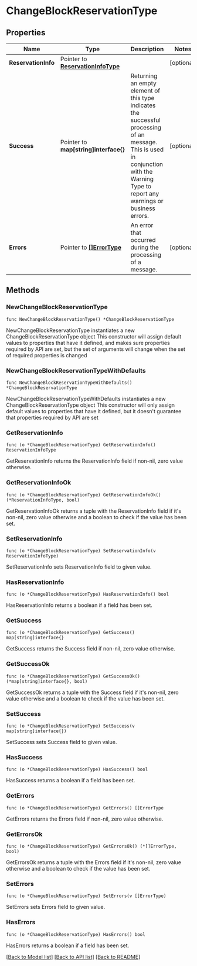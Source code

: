 # ChangeBlockReservationType

## Properties

Name | Type | Description | Notes
------------ | ------------- | ------------- | -------------
**ReservationInfo** | Pointer to [**ReservationInfoType**](ReservationInfoType.md) |  | [optional] 
**Success** | Pointer to **map[string]interface{}** | Returning an empty element of this type indicates the successful processing of an message. This is used in conjunction with the Warning Type to report any warnings or business errors. | [optional] 
**Errors** | Pointer to [**[]ErrorType**](ErrorType.md) | An error that occurred during the processing of a message. | [optional] 

## Methods

### NewChangeBlockReservationType

`func NewChangeBlockReservationType() *ChangeBlockReservationType`

NewChangeBlockReservationType instantiates a new ChangeBlockReservationType object
This constructor will assign default values to properties that have it defined,
and makes sure properties required by API are set, but the set of arguments
will change when the set of required properties is changed

### NewChangeBlockReservationTypeWithDefaults

`func NewChangeBlockReservationTypeWithDefaults() *ChangeBlockReservationType`

NewChangeBlockReservationTypeWithDefaults instantiates a new ChangeBlockReservationType object
This constructor will only assign default values to properties that have it defined,
but it doesn't guarantee that properties required by API are set

### GetReservationInfo

`func (o *ChangeBlockReservationType) GetReservationInfo() ReservationInfoType`

GetReservationInfo returns the ReservationInfo field if non-nil, zero value otherwise.

### GetReservationInfoOk

`func (o *ChangeBlockReservationType) GetReservationInfoOk() (*ReservationInfoType, bool)`

GetReservationInfoOk returns a tuple with the ReservationInfo field if it's non-nil, zero value otherwise
and a boolean to check if the value has been set.

### SetReservationInfo

`func (o *ChangeBlockReservationType) SetReservationInfo(v ReservationInfoType)`

SetReservationInfo sets ReservationInfo field to given value.

### HasReservationInfo

`func (o *ChangeBlockReservationType) HasReservationInfo() bool`

HasReservationInfo returns a boolean if a field has been set.

### GetSuccess

`func (o *ChangeBlockReservationType) GetSuccess() map[string]interface{}`

GetSuccess returns the Success field if non-nil, zero value otherwise.

### GetSuccessOk

`func (o *ChangeBlockReservationType) GetSuccessOk() (*map[string]interface{}, bool)`

GetSuccessOk returns a tuple with the Success field if it's non-nil, zero value otherwise
and a boolean to check if the value has been set.

### SetSuccess

`func (o *ChangeBlockReservationType) SetSuccess(v map[string]interface{})`

SetSuccess sets Success field to given value.

### HasSuccess

`func (o *ChangeBlockReservationType) HasSuccess() bool`

HasSuccess returns a boolean if a field has been set.

### GetErrors

`func (o *ChangeBlockReservationType) GetErrors() []ErrorType`

GetErrors returns the Errors field if non-nil, zero value otherwise.

### GetErrorsOk

`func (o *ChangeBlockReservationType) GetErrorsOk() (*[]ErrorType, bool)`

GetErrorsOk returns a tuple with the Errors field if it's non-nil, zero value otherwise
and a boolean to check if the value has been set.

### SetErrors

`func (o *ChangeBlockReservationType) SetErrors(v []ErrorType)`

SetErrors sets Errors field to given value.

### HasErrors

`func (o *ChangeBlockReservationType) HasErrors() bool`

HasErrors returns a boolean if a field has been set.


[[Back to Model list]](../README.md#documentation-for-models) [[Back to API list]](../README.md#documentation-for-api-endpoints) [[Back to README]](../README.md)


